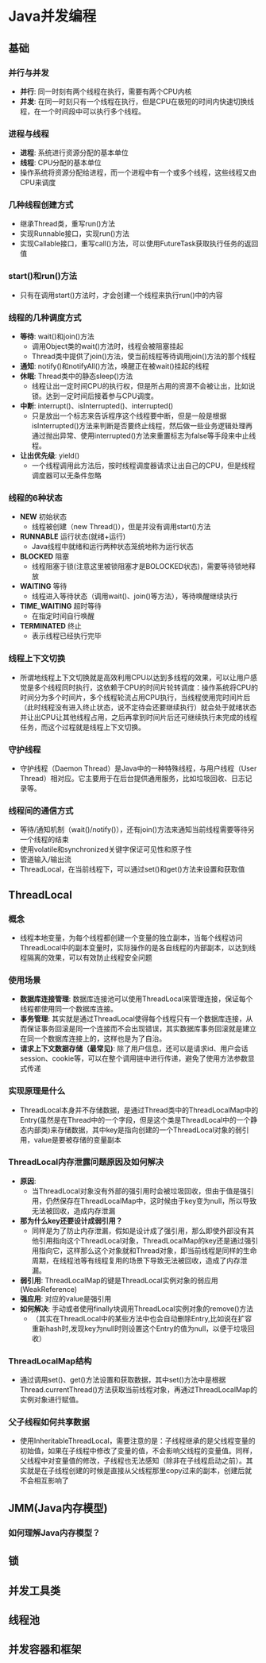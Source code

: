 # Java并发编程

## 基础

### 并行与并发
- **并行**: 同一时刻有两个线程在执行，需要有两个CPU内核
- **并发**: 在同一时刻只有一个线程在执行，但是CPU在极短的时间内快速切换线程，在一个时间段中可以执行多个线程。

### 进程与线程
- **进程**: 系统进行资源分配的基本单位
- **线程**: CPU分配的基本单位
- 操作系统将资源分配给进程，而一个进程中有一个或多个线程，这些线程又由CPU来调度

### 几种线程创建方式
- 继承Thread类，重写run()方法
- 实现Runnable接口，实现run()方法
- 实现Callable接口，重写call()方法，可以使用FutureTask获取执行任务的返回值

### start()和run()方法
- 只有在调用start()方法时，才会创建一个线程来执行run()中的内容

### 线程的几种调度方式
- **等待**: wait()和join()方法
    - 调用Object类的wait()方法时，线程会被阻塞挂起
    - Thread类中提供了join()方法，使当前线程等待调用join()方法的那个线程
- **通知**: notify()和notifyAll()方法，唤醒正在被wait()挂起的线程
- **休眠**: Thread类中的静态sleep()方法
    - 线程让出一定时间CPU的执行权，但是所占用的资源不会被让出，比如说锁。达到一定时间后接着参与CPU调度。
- **中断**: interrupt()、isInterrupted()、interrupted()
    - 只是放出一个标志来告诉程序这个线程要中断，但是一般是根据isInterrupted()方法来判断是否要终止线程，然后做一些业务逻辑处理再通过抛出异常、使用interrupted()方法来重置标志为false等手段来中止线程。
- **让出优先级**: yield()
    - 一个线程调用此方法后，按时线程调度器请求让出自己的CPU，但是线程调度器可以无条件忽略

### 线程的6种状态
- **NEW** 初始状态
    - 线程被创建（new Thread()），但是并没有调用start()方法
- **RUNNABLE** 运行状态(就绪+运行)
    - Java线程中就绪和运行两种状态笼统地称为运行状态
- **BLOCKED** 阻塞
    - 线程阻塞于锁(注意这里被锁阻塞才是BOLOCKED状态)，需要等待锁地释放
- **WAITING** 等待
    - 线程进入等待状态（调用wait()、join()等方法），等待唤醒继续执行
- **TIME_WAITING** 超时等待
  - 在指定时间自行唤醒
- **TERMINATED** 终止
  - 表示线程已经执行完毕

### 线程上下文切换
- 所谓地线程上下文切换就是高效利用CPU以达到多线程的效果，可以让用户感觉是多个线程同时执行，这依赖于CPU的时间片轮转调度：操作系统将CPU的时间分为多个时间片，多个线程轮流占用CPU执行，当线程使用完时间片后（此时线程没有进入终止状态，说不定待会还要继续执行）就会处于就绪状态并让出CPU让其他线程占用，之后再拿到时间片后还可继续执行未完成的线程任务，而这个过程就是线程上下文切换。

### 守护线程
- 守护线程（Daemon Thread）是Java中的一种特殊线程，与用户线程（User Thread）相对应。它主要用于在后台提供通用服务，比如垃圾回收、日志记录等。

### 线程间的通信方式
- 等待/通知机制（wait()/notify()），还有join()方法来通知当前线程需要等待另一个线程的结束
- 使用volatile和synchronized关键字保证可见性和原子性
- 管道输入/输出流
- ThreadLocal，在当前线程下，可以通过set()和get()方法来设置和获取值

## ThreadLocal

### 概念
- 线程本地变量，为每个线程都创建一个变量的独立副本，当每个线程访问ThreadLocal中的副本变量时，实际操作的是各自线程的内部副本，以达到线程隔离的效果，可以有效防止线程安全问题

### 使用场景
- **数据库连接管理**: 数据库连接池可以使用ThreadLocal来管理连接，保证每个线程都使用同一个数据库连接。
- **事务管理**: 其实就是通过ThreadLocal使得每个线程只有一个数据库连接，从而保证事务回滚是同一个连接而不会出现错误，其实数据库事务回滚就是建立在同一个数据库连接上的，这样也是为了自治。
- **请求上下文数据存储（最常见)**: 除了用户信息，还可以是请求id、用户会话session、cookie等，可以在整个调用链中进行传递，避免了使用方法参数显式传递

### 实现原理是什么
- ThreadLocal本身并不存储数据，是通过Thread类中的ThreadLocalMap中的Entry(虽然是在Thread中的一个字段，但是这个类是ThreadLocal中的一个静态内部类)来存储数据，其中key是指向创建的一个ThreadLocal对象的弱引用，value是要被存储的变量副本

### ThreadLocal内存泄露问题原因及如何解决
- **原因**:
    - 当ThreadLocal对象没有外部的强引用时会被垃圾回收，但由于值是强引用，仍然保存在ThreadLocalMap中，这时候由于key变为null，所以导致无法被回收，造成内存泄漏
- **那为什么key还要设计成弱引用？**
    - 同样是为了防止内存泄漏，假如是设计成了强引用，那么即使外部没有其他引用指向这个ThreadLocal对象，ThreadLocalMap的key还是通过强引用指向它，这样那么这个对象就和Thread对象，即当前线程是同样的生命周期，在线程池等有线程复用的场景下导致无法被回收，造成了内存泄漏。
- **弱引用**: ThreadLocalMap的键是ThreadLocal实例对象的弱应用(WeakReference)
- **强应用**: 对应的value是强引用
- **如何解决**: 手动或者使用finally块调用ThreadLocal实例对象的remove()方法
    - （其实在ThreadLocal中的某些方法中也会自动删除Entry,比如说在扩容重新hash时,发现key为null时则设置这个Entry的值为null，以便于垃圾回收）

### ThreadLocalMap结构
- 通过调用set()、get()方法设置和获取数据，其中set()方法中是根据Thread.currentThread()方法获取当前线程对象，再通过ThreadLocalMap的实例对象进行赋值。

### 父子线程如何共享数据
- 使用InheritableThreadLocal，需要注意的是：子线程继承的是父线程变量的初始值，如果在子线程中修改了变量的值，不会影响父线程的变量值。同样，父线程中对变量值的修改，子线程也无法感知（除非在子线程启动之前）。其实就是在子线程创建的时候是直接从父线程那里copy过来的副本，创建后就不会相互影响了

## JMM(Java内存模型)

### 如何理解Java内存模型？

## 锁

## 并发工具类

## 线程池

## 并发容器和框架